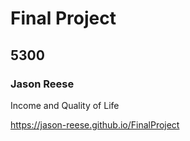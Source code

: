 # Final Project
## 5300 

### Jason Reese

Income and Quality of Life

<https://jason-reese.github.io/FinalProject>
